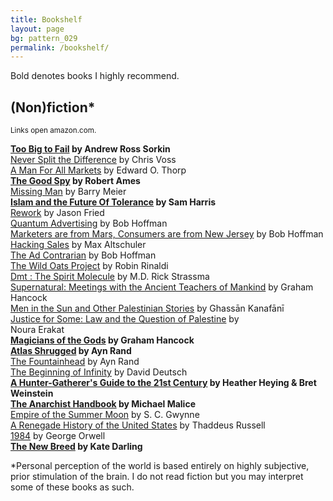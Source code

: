 ```yaml
---
title: Bookshelf
layout: page
bg: pattern_029
permalink: /bookshelf/
---
```


Bold denotes books I highly recommend.

## (Non)fiction*

<small>Links open amazon.com.</small>

<b>[Too Big to Fail](https://www.amazon.com/Too-Big-Fail-Inside-Battle-ebook/dp/B002VNFNZ6/) by Andrew Ross Sorkin</b>
<br>[Never Split the Difference](https://www.amazon.com/Never-Split-Difference-Negotiating-Depended-ebook/dp/B014DUR7L2/) by Chris Voss
<br>[A Man For All Markets](https://www.amazon.com/Man-All-Markets-Street-Dealer-ebook/dp/B00SEFEYCI/) by Edward O. Thorp
<br><b>[The Good Spy](https://www.amazon.com/Good-Spy-Life-Death-Robert-ebook/dp/B00GVZN320/) by Robert Ames</b>
<br>[Missing Man](https://www.amazon.com/Missing-Man-American-Vanished-Iran-ebook/dp/B016IBBP3A/) by Barry Meier
<br><b>[Islam and the Future Of Tolerance](https://www.amazon.com/Islam-Future-Tolerance-Sam-Harris-ebook/dp/B0163EHLRQ/) by Sam Harris</b>
<br>[Rework](https://www.amazon.com/ReWork-Change-Way-Work-Forever-ebook/dp/B003ELY7PG/) by Jason Fried
<br>[Quantum Advertising](https://www.amazon.com/Quantum-Advertising-reflection-nature-advertising-ebook/dp/B00UPA1IY2/) by Bob Hoffman
<br>[Marketers are from Mars, Consumers are from New Jersey](https://www.amazon.com/Marketers-Are-Mars-Consumers-Jersey-ebook/dp/B00XJPSK6Y/) by Bob Hoffman
<br>[Hacking Sales](https://www.amazon.com/Hacking-Sales-Playbook-Building-High-Velocity-ebook/dp/B01FTBV2CY/) by Max Altschuler
<br>[The Ad Contrarian](https://www.amazon.com/Ad-Contrarian-Bob-Hoffman-ebook/dp/B008X6XQZY/) by Bob Hoffman
<br>[The Wild Oats Project](https://www.amazon.com/Wild-Oats-Project-Midlife-Passion-ebook/dp/B00N051UMO/) by Robin Rinaldi
<br>[Dmt : The Spirit Molecule](https://www.amazon.com/M-D-Rick-Strassman-Revolutionary-Experiences/dp/B01FOD855E/) by M.D. Rick Strassma
<br>[Supernatural: Meetings with the Ancient Teachers of Mankind](https://www.amazon.com/Supernatural-Meetings-published-Disinformation-Paperback/dp/B008F1ZA2Y) by Graham Hancock
<br>[Men in the Sun and Other Palestinian Stories](https://www.amazon.com/Men-Sun-Other-Palestinian-Stories/dp/0894108573) by Ghassān Kanafānī 
<br>[Justice for Some: Law and the Question of Palestine](https://www.amazon.com/Justice-Some-Law-Question-Palestine/dp/0804798257) by  	
Noura Erakat
<br><b>[Magicians of the Gods](https://www.amazon.com/Magicians-Gods-International-Bestseller-Fingerprints/dp/1250118409) by Graham Hancock</b>
<br><b>[Atlas Shrugged](https://www.amazon.com/Atlas-Shrugged-Ayn-Rand/dp/0451191145) by Ayn Rand</b>
<br>[The Fountainhead](https://www.amazon.com/Fountainhead-Ayn-Rand/dp/0451191153) by Ayn Rand
<br>[The Beginning of Infinity](https://www.amazon.com/Beginning-Infinity-Explanations-Transform-World/dp/0143121359) by David Deutsch
<br><b>[A Hunter-Gatherer's Guide to the 21st Century](https://www.amazon.com/Hunter-Gatherers-Guide-21st-Century-Challenges/dp/0593086880) by Heather Heying & Bret Weinstein</b>
<br><b>[The Anarchist Handbook](https://www.amazon.com/Anarchist-Handbook-Michael-Malice/dp/B095DVF8FJ) by Michael Malice</b>
<br>[Empire of the Summer Moon](https://www.amazon.com/Empire-Summer-Moon-Comanches-Powerful/dp/1416591060) by S. C. Gwynne
<br>[A Renegade History of the United States](https://www.amazon.com/Renegade-History-United-States/dp/1416576134) by Thaddeus Russell
<br>[1984](https://www.amazon.com/1984-Signet-Classics-George-Orwell/dp/0451524934) by George Orwell
<br><b>[The New Breed](https://www.amazon.com/New-Breed-History-Animals-Reveals/dp/1250296102) by Kate Darling</b>

*Personal perception of the world is based entirely on highly subjective, prior stimulation of the brain. I do not read fiction but you may interpret some of these books as such.